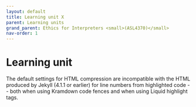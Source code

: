 ```yaml
---
layout: default
title: Learning unit X
parent: Learning units
grand_parent: Ethics for Interpreters <small>(ASL4370)</small>
nav-order: 1
---
```


# Learning unit

The default settings for HTML compression are incompatible with the HTML
produced by Jekyll (4.1.1 or earlier) for line numbers from highlighted code
-- both when using Kramdown code fences and when using Liquid highlight tags.
